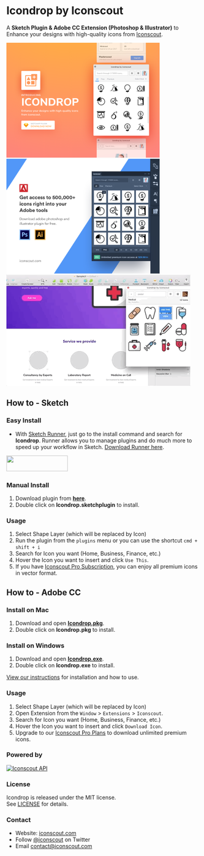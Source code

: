 # Icondrop by Iconscout
A **Sketch Plugin & Adobe CC Extension (Photoshop & Illustrator)** to Enhance your designs with high-quality icons from [Iconscout](https://iconscout.com/?utm_source=icondrop).

<a href="https://iconscout.com/icondrop?utm_source=icondrop">
	<img src="Icondrop-sketch-cover.png?raw=true" alt="Icondrop Sketch Plugin by Iconscout" width="400" /><img src="Icondrop-adobe-cover.png?raw=true" alt="Icondrop Adobe Plugin by Iconscout" width="400" />
</a>

<a href="https://iconscout.com/icondrop?utm_source=icondrop">
	<img src="Icondrop.gif?raw=true" alt="Icondrop Sketch Plugin by Iconscout" width="480" />
</a>

## How to - Sketch
### Easy Install
* With <a href="http://sketchrunner.com/">Sketch Runner</a>, just go to the install command and search for **Icondrop**. Runner allows you to manage plugins and do much more to speed up your workflow in Sketch. <a href="http://sketchrunner.com/">Download Runner here</a>.

<a href="http://bit.ly/SketchRunnerWebsite" rel="nofollow" title="Works with Sketch Runner">
  <img width="160" height="41" src="http://sketchrunner.com/img/badge_blue.png" >
</a>

### Manual Install
1. Download plugin from **[here](https://github.com/Iconscout/icondrop/releases)**.
2. Double click on **Icondrop.sketchplugin** to install.  

### Usage
1. Select Shape Layer (which will be replaced by Icon)
2. Run the plugin from the `plugins` menu or you can use the shortcut `cmd + shift + i`
3. Search for Icon you want (Home, Business, Finance, etc.)
4. Hover the Icon you want to insert and click `Use This`.
5. If you have <a href="https://iconscout.com/pro-plans?utm_source=icondrop">Iconscout Pro Subscription</a>, you can enjoy all premium icons in vector format.

## How to - Adobe CC
### Install on Mac
1. Download and open **[Icondrop.pkg](https://github.com/Iconscout/icondrop/releases)**.
2. Double click on **Icondrop.pkg** to install.  

### Install on Windows
1. Download and open **[Icondrop.exe](https://github.com/Iconscout/icondrop/releases)**.
2. Double click on **Icondrop.exe** to install.  

<a href="https://iconscout.com/blog/icondrop-how-to-install-and-use/?utm_source=github">View our instructions</a> for installation and how to use.

### Usage
1. Select Shape Layer (which will be replaced by Icon)
2. Open Extension from the `Window` > `Extensions` > `Iconscout`.
3. Search for Icon you want (Home, Business, Finance, etc.)
4. Hover the Icon you want to insert and click `Download Icon`.
5. Upgrade to our <a href="https://iconscout.com/pro-plans?utm_source=icondrop">Iconscout Pro Plans</a> to download unlimited premium icons.

### Powered by
<a href="https://iconscout.com/?utm_source=icondrop">
	<img height="40" src="https://iconscout.com/assets/images/iconscout-logo.svg" alt="Iconscout API" title="Iconscout API" />
</a>

### License
Icondrop is released under the MIT license.  
See [LICENSE](https://github.com/Iconscout/icondrop/blob/master/LICENSE/) for details.

### Contact 
* Website: [iconscout.com](https://iconscout.com/?utm_source=icondrop)
* Follow [@iconscout](http://twitter.com/iconscout) on Twitter
* Email <contact@iconscout.com>
